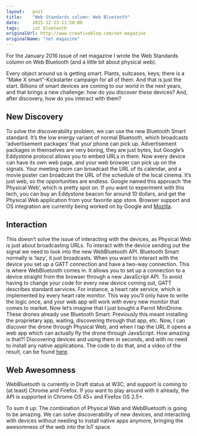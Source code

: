 ```yaml
---
layout:   post
title:    "Web Standards column: Web Bluetooth"
date:     2015-12-23 11:50:00
tags:     iot bluetooth
originalUrl: http://www.creativebloq.com/net-magazine
originalName: "net magazine"
---
```


For the January 2016 issue of net magazine I wrote the Web Standards column on Web Bluetooth (and a little bit about physical web).

Every object around us is getting smart. Plants, suitcases, keys; there is a “Make X smart”-Kickstarter campaign for all of them. And that is just the start. Billions of smart devices are coming to our world in the next years, and that brings a new challenge: how do you discover these devices? And, after discovery, how do you interact with them?

<!--more-->
 
## New Discovery
 
To solve the discoverability problem, we can use the new Bluetooth Smart standard. It’s the low energy variant of normal Bluetooth, which broadcasts ‘advertisement packages’ that your phone can pick up. Advertisement packages in themselves are very boring, they are just bytes, but Google’s Eddystone protocol allows you to embed URLs in them. Now every device can have its own web page, and your web browser can pick up on the signals. Your meeting room can broadcast the URL of its calendar, and a movie poster can broadcast the URL of the schedule of the local cinema. It’s just web, so the opportunities are endless. Google named this approach ‘the Physical Web’, which is pretty spot on. If you want to experiment with this tech, you can buy an Eddystone beacon for around 10 dollars, and get the Physical Web application from your favorite app store. Browser support and OS integration are currently being worked on by Google and [Mozilla](https://bugzilla.mozilla.org/show_bug.cgi?id=1196233).

## Interaction
 
This doesn’t solve the issue of interacting with the devices, as Physical Web is just about broadcasting URLs. To interact with the device sending out the signal we need to look into the new WebBluetooth API. Bluetooth Smart normally is ‘lazy’, it just broadcasts. When you want to interact with the device you set up a GATT connection and have a two-way connection. This is where WebBluetooth comes in. It allows you to set up a connection to a device straight from the browser through a new JavaScript API. To avoid having to change your code for every new device coming out, GATT describes standard services. For instance, a heart rate service, which is implemented by every heart rate monitor. This way you’ll only have to write the logic once, and your web app will work with every new monitor that comes to market. Now let’s imagine that I just bought a Parrot MiniDrone. These drones already use Bluetooth Smart. Previously this meant installing the proprietary app, waiting, discovering through that app, etc. Now, I can discover the drone through Physical Web, and when I tap the URL it opens a web app which can actually fly the drone through JavaScript. How amazing is that?! Discovering devices and using them in seconds, and with no need to install any native applications. The code to do that, and a video of the result, can be found [here](https://hacks.mozilla.org/2015/08/flying-a-drone-in-your-browser-with-webbluetooth/).
 
## Web Awesomness

WebBluetooth is currently in Draft status at W3C, and support is coming to (at least) Chrome and Firefox. If you want to play around with it already, the API is supported in Chrome OS 45+ and Firefox OS 2.5+.
 
To sum it up: The combination of Physical Web and WebBluetooth is going to be amazing. We can solve discoverability of new devices, and interacting with devices without needing to install native apps anymore, bringing the awesomness of the web into the IoT space.



